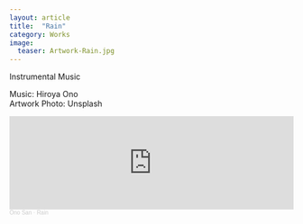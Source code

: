 ```yaml
---
layout: article
title:  "Rain"
category: Works
image:
  teaser: Artwork-Rain.jpg
---
```


Instrumental Music

<p1>Music: Hiroya Ono<br>
Artwork Photo: Unsplash<p1/>
<iframe width="100%" height="166" scrolling="no" frameborder="no" allow="autoplay" src="https://w.soundcloud.com/player/?url=https%3A//api.soundcloud.com/tracks/818683576&color=%23ed6900&auto_play=false&hide_related=false&show_comments=true&show_user=true&show_reposts=false&show_teaser=true"></iframe><div style="font-size: 10px; color: #cccccc;line-break: anywhere;word-break: normal;overflow: hidden;white-space: nowrap;text-overflow: ellipsis; font-family: Interstate,Lucida Grande,Lucida Sans Unicode,Lucida Sans,Garuda,Verdana,Tahoma,sans-serif;font-weight: 100;"><a href="https://soundcloud.com/user-364405231" title="Ono San" target="_blank" style="color: #cccccc; text-decoration: none;">Ono San</a> · <a href="https://soundcloud.com/user-364405231/rain" title="Rain" target="_blank" style="color: #cccccc; text-decoration: none;">Rain</a></div>